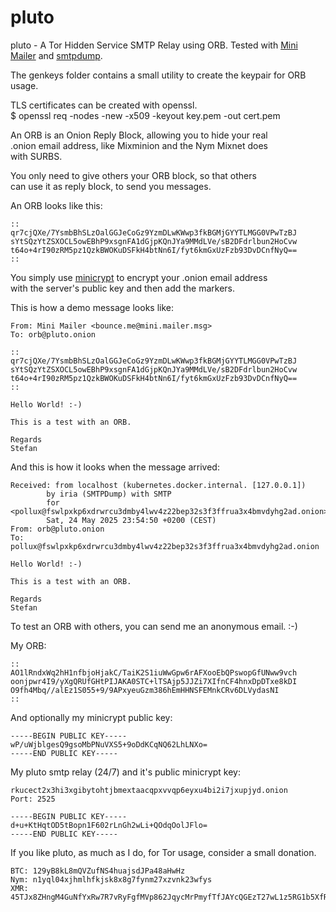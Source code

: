 # pluto
pluto - A Tor Hidden Service SMTP Relay using ORB.
Tested with [Mini Mailer](https://github.com/Ch1ffr3punk/mmg) and [smtpdump](https://github.com/Ch1ffr3punk/smtpdump).

The genkeys folder contains a small utility to create the keypair for ORB usage.  

TLS certificates can be created with openssl.  
$ openssl req -nodes -new -x509 -keyout key.pem -out cert.pem  

An ORB is an Onion Reply Block, allowing you to hide your real    
.onion email address, like Mixminion and the Nym Mixnet does    
with SURBS.

You only need to give others your ORB block, so that others  
can use it as reply block, to send you messages.  

An ORB looks like this:

```
::  
qr7cjQXe/7YsmbBhSLzOalGGJeCoGz9YzmDLwKWwp3fkBGMjGYYTLMGG0VPwTzBJ  
sYtSQzYtZSXOCL5owEBhP9xsgnFA1dGjpKQnJYa9MMdLVe/sB2DFdrlbun2HoCvw  
t64o+4rI90zRM5pz1QzkBWOKuDSFkH4btNn6I/fyt6kmGxUzFzb93DvDCnfNyQ==  
::  
```
You simply use [minicrypt](https://github.com/Ch1ffr3punk/minicrypt) to encrypt your .onion email address  
with the server's public key and then add the markers.  

This is how a demo message looks like:

```
From: Mini Mailer <bounce.me@mini.mailer.msg>  
To: orb@pluto.onion  

::  
qr7cjQXe/7YsmbBhSLzOalGGJeCoGz9YzmDLwKWwp3fkBGMjGYYTLMGG0VPwTzBJ  
sYtSQzYtZSXOCL5owEBhP9xsgnFA1dGjpKQnJYa9MMdLVe/sB2DFdrlbun2HoCvw  
t64o+4rI90zRM5pz1QzkBWOKuDSFkH4btNn6I/fyt6kmGxUzFzb93DvDCnfNyQ==  
::  

Hello World! :-)  

This is a test with an ORB.  

Regards  
Stefan  
```
And this is how it looks when the message arrived:  
```
Received: from localhost (kubernetes.docker.internal. [127.0.0.1])  
        by iria (SMTPDump) with SMTP  
        for <pollux@fswlpxkp6xdrwrcu3dmby4lwv4z22bep32s3f3ffrua3x4bmvdyhg2ad.onion>;  
        Sat, 24 May 2025 23:54:50 +0200 (CEST)  
From: orb@pluto.onion  
To: pollux@fswlpxkp6xdrwrcu3dmby4lwv4z22bep32s3f3ffrua3x4bmvdyhg2ad.onion  

Hello World! :-)  

This is a test with an ORB.  

Regards  
Stefan
```
To test an ORB with others, you can send me an anonymous email. :-)

My ORB:
```
::  
AO1lRndxWq2hH1nfbjoHjakC/TaiK2S1iuWwGpw6rAFXooEbQPswopGfUNww9vch
oonjpwr4I9/yXgQRUfGHtPIJAKA0STC+lTSAjp5JJZi7XIfnCF4hnxDpDTxe8kDI
O9fh4Mbq//alEz1S055+9/9APxyeuGzm386hEmHHNSFEMnkCRv6DLVydasNI
::
```

And optionally my minicrypt public key:
```
-----BEGIN PUBLIC KEY-----
wP/uWjblgesQ9gsoMbPNuVXS5+9oDdKCqNQ62LhLNXo=
-----END PUBLIC KEY-----

```
My pluto smtp relay (24/7) and it's public minicrypt key:   
```
rkucect2x3hi3xgibytohtjbmextaacqpxvvqp6eyxu4bi2i7jxupjyd.onion  
Port: 2525

-----BEGIN PUBLIC KEY-----
d+u+KtHqtOD5tBopn1F602rLnGh2wLi+QOdqOolJFlo=
-----END PUBLIC KEY-----
```

If you like pluto, as much as I do, for Tor usage, consider a small donation.    
```  
BTC: 129yB8kL8mQVZufNS4huajsdJPa48aHwHz  
Nym: n1yql04xjhmlhfkjsk8x8g7fynm27xzvnk23wfys  
XMR: 45TJx8ZHngM4GuNfYxRw7R7vRyFgfMVp862JqycMrPmyfTfJAYcQGEzT27wL1z5RG1b5XfRPJk97KeZr1svK8qES2z1uZrS
```




